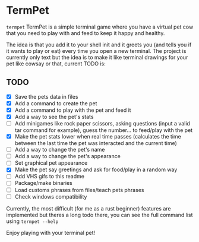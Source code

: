 # TermPet
`termpet`
TermPet is a simple terminal game where you have a virtual pet cow that you need to play with and feed to keep it happy and healthy.

The idea is that you add it to your shell init and it greets you (and tells you if it wants to play or eat) every time you open a new terminal.
The project is currently only text but the idea is to make it like terminal drawings for your pet like cowsay or that, current TODO is:

## TODO
- [x] Save the pets data in files
- [x] Add a command to create the pet
- [x] Add a command to play with the pet and feed it
- [x] Add a way to see the pet's stats
- [ ] Add minigames like rock paper scissors, asking questions (input a valid tar command for example), guess the number... to feed/play with the pet
- [x] Make the pet stats lower when real time passes (calculates the time between the last time the pet was interacted and the current time)
- [ ] Add a way to change the pet's name
- [ ] Add a way to change the pet's appearance
- [ ] Set graphical pet appearance
- [x] Make the pet say greetings and ask for food/play in a random way
- [ ] Add VHS gifs to this readme
- [ ] Package/make binaries
- [ ] Load customs phrases from files/teach pets phrases
- [ ] Check windows compatibility

Currently, the most difficult (for me as a rust beginner) features are implemented but theres a long todo there, you can see the full command list using `termpet --help`

Enjoy playing with your terminal pet!